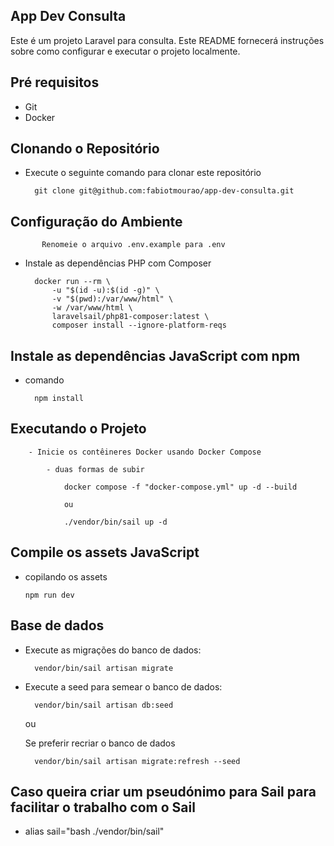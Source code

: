 
## App Dev Consulta

Este é um projeto Laravel para consulta. Este README fornecerá instruções sobre como configurar e executar o projeto localmente.


## Pré requisitos

- Git
- Docker

## Clonando o Repositório

- Execute o seguinte comando para clonar este repositório

        git clone git@github.com:fabiotmourao/app-dev-consulta.git

## Configuração do Ambiente

           Renomeie o arquivo .env.example para .env

- Instale as dependências PHP com Composer

        docker run --rm \
            -u "$(id -u):$(id -g)" \
            -v "$(pwd):/var/www/html" \
            -w /var/www/html \
            laravelsail/php81-composer:latest \
            composer install --ignore-platform-reqs

## Instale as dependências JavaScript com npm
- comando

        npm install

## Executando o Projeto

        - Inicie os contêineres Docker usando Docker Compose
        
            - duas formas de subir
          
                docker compose -f "docker-compose.yml" up -d --build
        
                ou
            
                ./vendor/bin/sail up -d

## Compile os assets JavaScript

- copilando os assets

      npm run dev

## Base de dados

- Execute as migrações do banco de dados:

        vendor/bin/sail artisan migrate

- Execute a seed para semear o banco de dados:

        vendor/bin/sail artisan db:seed

  ou 
  
  Se preferir recriar o banco de dados

        vendor/bin/sail artisan migrate:refresh --seed

 ## Caso queira criar um pseudónimo para Sail para facilitar o trabalho com o Sail
- alias sail="bash ./vendor/bin/sail"
